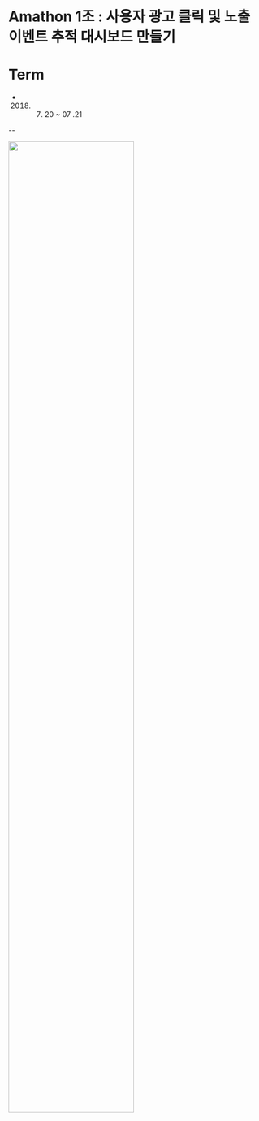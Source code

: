 # Amathon 1조 : 사용자 광고 클릭 및 노출 이벤트 추적 대시보드 만들기

# Term

* 2018. 07. 20 ~ 07 .21



--

<img  width = "70%" height = "70%" src="https://github.com/goodGid/goodGid.github.io/blob/master/assets/img/posts/amathon_requirements_1.png" />

